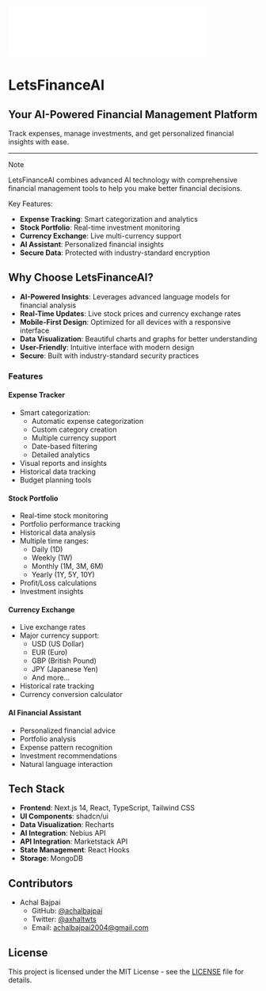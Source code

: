 ![LetsFinanceAI](/public/logo.svg)

# LetsFinanceAI

## Your AI-Powered Financial Management Platform

Track expenses, manage investments, and get personalized financial insights with ease.

---

> [!NOTE]
> LetsFinanceAI combines advanced AI technology with comprehensive financial management tools to help you make better financial decisions.
>
> Key Features:
>
> -  **Expense Tracking**: Smart categorization and analytics
> -  **Stock Portfolio**: Real-time investment monitoring
> -  **Currency Exchange**: Live multi-currency support
> -  **AI Assistant**: Personalized financial insights
> -  **Secure Data**: Protected with industry-standard encryption

## Why Choose LetsFinanceAI?

-  **AI-Powered Insights**: Leverages advanced language models for financial analysis
-  **Real-Time Updates**: Live stock prices and currency exchange rates
-  **Mobile-First Design**: Optimized for all devices with a responsive interface
-  **Data Visualization**: Beautiful charts and graphs for better understanding
-  **User-Friendly**: Intuitive interface with modern design
-  **Secure**: Built with industry-standard security practices

### Features

#### Expense Tracker

-  Smart categorization:
   -  Automatic expense categorization
   -  Custom category creation
   -  Multiple currency support
   -  Date-based filtering
   -  Detailed analytics
-  Visual reports and insights
-  Historical data tracking
-  Budget planning tools

#### Stock Portfolio

-  Real-time stock monitoring
-  Portfolio performance tracking
-  Historical data analysis
-  Multiple time ranges:
   -  Daily (1D)
   -  Weekly (1W)
   -  Monthly (1M, 3M, 6M)
   -  Yearly (1Y, 5Y, 10Y)
-  Profit/Loss calculations
-  Investment insights

#### Currency Exchange

-  Live exchange rates
-  Major currency support:
   -  USD (US Dollar)
   -  EUR (Euro)
   -  GBP (British Pound)
   -  JPY (Japanese Yen)
   -  And more...
-  Historical rate tracking
-  Currency conversion calculator

#### AI Financial Assistant

-  Personalized financial advice
-  Portfolio analysis
-  Expense pattern recognition
-  Investment recommendations
-  Natural language interaction

## Tech Stack

-  **Frontend**: Next.js 14, React, TypeScript, Tailwind CSS
-  **UI Components**: shadcn/ui
-  **Data Visualization**: Recharts
-  **AI Integration**: Nebius API
-  **API Integration**: Marketstack API
-  **State Management**: React Hooks
-  **Storage**: MongoDB

## Contributors

-  Achal Bajpai
   -  GitHub: [@achalbajpai](https://github.com/achalbajpai)
   -  Twitter: [@axhaltwts](https://twitter.com/axhaltwts)
   -  Email: achalbajpai2004@gmail.com

## License

This project is licensed under the MIT License - see the [LICENSE](LICENSE) file for details.
